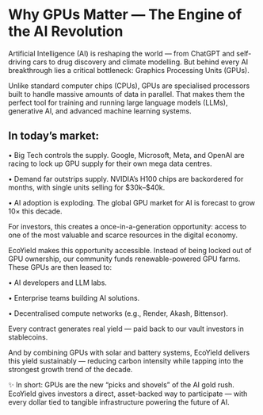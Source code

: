 # Why GPUs Matter — The Engine of the AI Revolution

Artificial Intelligence (AI) is reshaping the world — from ChatGPT and
self-driving cars to drug discovery and climate modelling. But behind
every AI breakthrough lies a critical bottleneck: Graphics Processing
Units (GPUs).

Unlike standard computer chips (CPUs), GPUs are specialised processors
built to handle massive amounts of data in parallel. That makes them the
perfect tool for training and running large language models (LLMs),
generative AI, and advanced machine learning systems.

## In today’s market:

• Big Tech controls the supply. Google, Microsoft, Meta, and OpenAI are
racing to lock up GPU supply for their own mega data centres.

• Demand far outstrips supply. NVIDIA’s H100 chips are backordered for
months, with single units selling for \$30k–\$40k.

• AI adoption is exploding. The global GPU market for AI is forecast to
grow 10× this decade.

For investors, this creates a once-in-a-generation opportunity: access
to one of the most valuable and scarce resources in the digital economy.

EcoYield makes this opportunity accessible. Instead of being locked out
of GPU ownership, our community funds renewable-powered GPU farms. These
GPUs are then leased to:

• AI developers and LLM labs.

• Enterprise teams building AI solutions.

• Decentralised compute networks (e.g., Render, Akash, Bittensor).

Every contract generates real yield — paid back to our vault investors
in stablecoins.

And by combining GPUs with solar and battery systems, EcoYield delivers
this yield sustainably — reducing carbon intensity while tapping into
the strongest growth trend of the decade.

✨ In short: GPUs are the new “picks and shovels” of the AI gold rush.
EcoYield gives investors a direct, asset-backed way to participate —
with every dollar tied to tangible infrastructure powering the future of
AI.
